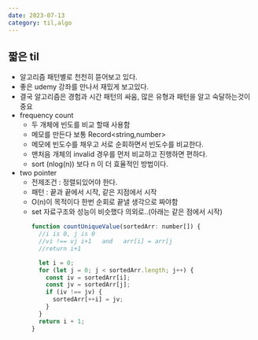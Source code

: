 ```yaml
---
date: 2023-07-13
category: til,algo
---
```


## 짧은 til

- 알고리즘 패턴별로 천천히 뜯어보고 있다.
- 좋은 udemy 강좌를 만나서 재밌게 보고있다.
- 결국 알고리즘은 경험과 시간 패턴의 싸움, 많은 유형과 패턴을 알고 숙달하는것이 중요
- frequency count
  - 두 개체에 빈도를 비교 할때 사용함
  - 메모를 만든다 보통 Record<string,number>
  - 메모에 빈도수를 채우고 서로 순회하면서 빈도수를 비교한다.
  - 맨처음 개체의 invalid 경우를 먼저 비교하고 진행하면 편하다.
  - sort (nlog(n)) 보다 n 이 더 효율적인 방법이다.
- two pointer
  - 전제조건 : 정렬되있어야 한다.
  - 패턴 : 끝과 끝에서 시작, 같은 지점에서 시작
  - O(n)이 목적이다 한번 순회로 끝낼 생각으로 짜야함
  - set 자료구조와 성능이 비슷했다 의외로..(아래는 같은 점에서 시작)
    ```jsx
    function countUniqueValue(sortedArr: number[]) {
      //i is 0, j is 0
      //vi !== vj i+1   and   arr[i] = arr[j
      //return i+1

      let i = 0;
      for (let j = 0; j < sortedArr.length; j++) {
        const iv = sortedArr[i];
        const jv = sortedArr[j];
        if (iv !== jv) {
          sortedArr[++i] = jv;
        }
      }
      return i + 1;
    }
    ```
